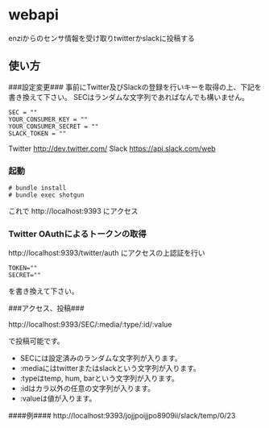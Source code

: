 webapi
======================
enziからのセンサ情報を受け取りtwitterかslackに投稿する
  
使い方
------
###設定変更###
事前にTwitter及びSlackの登録を行いキーを取得の上、下記を書き換えて下さい。
SECはランダムな文字列であればなんでも構いません。

    SEC = ""
    YOUR_CONSUMER_KEY = ""
    YOUR_CONSUMER_SECRET = ""
    SLACK_TOKEN = ""
  
Twitter http://dev.twitter.com/
Slack https://api.slack.com/web

### 起動 ###
    # bundle install
    # bundle exec shotgun

これで http://localhost:9393 にアクセス
 
### Twitter OAuthによるトークンの取得 ###
http://localhost:9393/twitter/auth
にアクセスの上認証を行い

    TOKEN=""
    SECRET=""
 
を書き換えて下さい。

###アクセス、投稿###

http://localhost:9393/SEC/:media/:type/:id/:value

で投稿可能です。

* SECには設定済みのランダムな文字列が入ります。
* :mediaにはtwitterまたはslackという文字列が入ります。
* :typeはtemp, hum, barという文字列が入ります。
* :idはカラ以外の任意の文字列が入ります。
* :valueは値が入ります。
 

####例####
    http://localhost:9393/jojjpoijjpo8909ii/slack/temp/0/23


